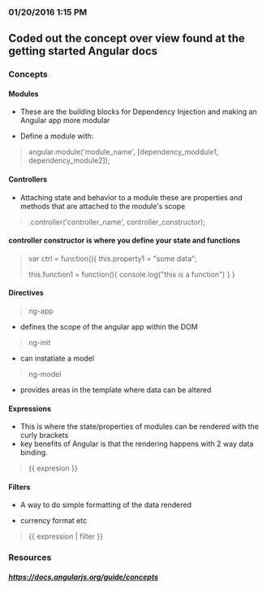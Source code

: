 ### 01/20/2016 1:15 PM

## Coded out the concept over view found at the getting started Angular docs

### Concepts
#### Modules
  *  These are the building blocks for Dependency Injection and making an Angular app more modular

  *  Define a module with:
  >  angular.module('module_name', [dependency_moddule1, dependency_module2]);

#### Controllers

  *  Attaching state and behavior to a module these are properties and methods that are attached to the module's scope

  >  .controller('controller_name', controller_constructor);

#### controller constructor is where you define your state and functions

  >  var ctrl = function(){
  >  this.property1 = "some data";
  >
  >  this.function1 = function(){
  >     console.log("this is a function")
  >  }
  > }

#### Directives

>  ng-app

*  defines the scope of the angular app within the DOM

>  ng-init

*  can instatiate a model

>  ng-model

*  provides areas in the template where data can be altered


#### Expressions
  *  This is where the state/properties of modules can be rendered with the curly brackets
  *   key benefits of Angular is that the rendering happens with 2 way data binding.

  >  {{ expresion }}

#### Filters

  *  A way to do simple formatting of the data rendered

  *  currency format etc

  > {{ expression | filter }}


###  Resources

#####  https://docs.angularjs.org/guide/concepts
